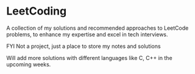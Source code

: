 # LeetCoding
A collection of my solutions and recommended approaches to LeetCode problems, to enhance my expertise and excel in tech interviews.

FYI Not a project, just a place to store my notes and solutions

Will add more solutions with different languages like C, C++ in the upcoming weeks.
